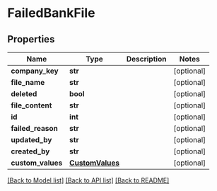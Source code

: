 # FailedBankFile

## Properties
Name | Type | Description | Notes
------------ | ------------- | ------------- | -------------
**company_key** | **str** |  | [optional] 
**file_name** | **str** |  | [optional] 
**deleted** | **bool** |  | [optional] 
**file_content** | **str** |  | [optional] 
**id** | **int** |  | [optional] 
**failed_reason** | **str** |  | [optional] 
**updated_by** | **str** |  | [optional] 
**created_by** | **str** |  | [optional] 
**custom_values** | [**CustomValues**](CustomValues.md) |  | [optional] 

[[Back to Model list]](../README.md#documentation-for-models) [[Back to API list]](../README.md#documentation-for-api-endpoints) [[Back to README]](../README.md)


